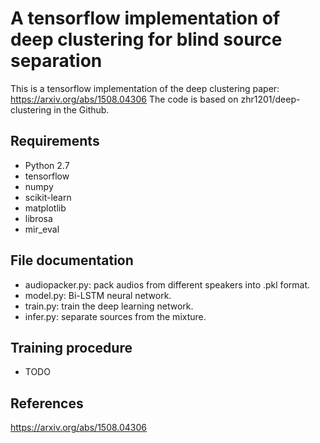 # A tensorflow implementation of deep clustering for blind source separation
This is a tensorflow implementation of the deep clustering paper: https://arxiv.org/abs/1508.04306
The code is based on zhr1201/deep-clustering in the Github.

## Requirements
  * Python 2.7
  * tensorflow
  * numpy
  * scikit-learn
  * matplotlib
  * librosa
  * mir_eval
  
## File documentation
  * audiopacker.py: pack audios from different speakers into .pkl format.
  * model.py: Bi-LSTM neural network.
  * train.py: train the deep learning network. 
  * infer.py: separate sources from the mixture.
  
## Training procedure
  * TODO

## References
  https://arxiv.org/abs/1508.04306
